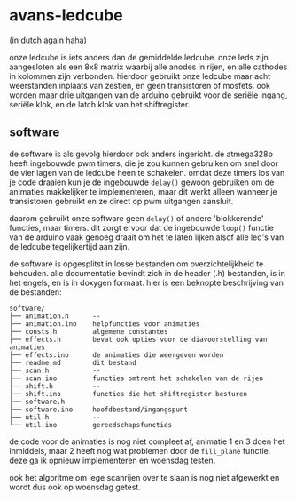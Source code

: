 # avans-ledcube

(in dutch again haha)

onze ledcube is iets anders dan de gemiddelde ledcube. onze leds zijn
aangesloten als een 8x8 matrix waarbij alle anodes in rijen, en alle cathodes
in kolommen zijn verbonden. hierdoor gebruikt onze ledcube maar acht
weerstanden inplaats van zestien, en geen transistoren of mosfets. ook worden
maar drie uitgangen van de arduino gebruikt voor de seriële ingang, seriële
klok, en de latch klok van het shiftregister.

## software

de software is als gevolg hierdoor ook anders ingericht. de atmega328p heeft
ingebouwde pwm timers, die je zou kunnen gebruiken om snel door de vier lagen
van de ledcube heen te schakelen. omdat deze timers los van je code draaien kun
je de ingebouwde `delay()` gewoon gebruiken om de animaties makkelijker te
implementeren, maar dit werkt alleen wanneer je transistoren gebruikt en ze
direct op pwm uitgangen aansluit.

daarom gebruikt onze software geen `delay()` of andere 'blokkerende' functies,
maar timers. dit zorgt ervoor dat de ingebouwde `loop()` functie van de arduino
vaak genoeg draait om het te laten lijken alsof alle led's van de ledcube
tegelijkertijd aan zijn.

de software is opgesplitst in losse bestanden om overzichtelijkheid te
behouden. alle documentatie bevindt zich in de header (.h) bestanden, is in het
engels, en is in doxygen formaat. hier is een beknopte beschrijving van de
bestanden:

```
software/
├── animation.h      --
├── animation.ino    helpfuncties voor animaties
├── consts.h         algemene constantes
├── effects.h        bevat ook opties voor de diavoorstelling van animaties
├── effects.ino      de animaties die weergeven worden
├── readme.md        dit bestand
├── scan.h           --
├── scan.ino         functies omtrent het schakelen van de rijen
├── shift.h          --
├── shift.ino        functies die het shiftregister besturen
├── software.h       --
├── software.ino     hoofdbestand/ingangspunt
├── util.h           --
└── util.ino         gereedschapsfuncties
```

de code voor de animaties is nog niet compleet af, animatie 1 en 3 doen het
inmiddels, maar 2 heeft nog wat problemen door de `fill_plane` functie. deze ga
ik opnieuw implementeren en woensdag testen.

ook het algoritme om lege scanrijen over te slaan is nog niet afgewerkt en
wordt dus ook op woensdag getest.
